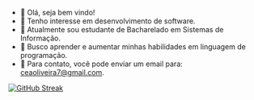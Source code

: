 - 👋 Olá, seja bem vindo!
- 👀 Tenho interesse em desenvolvimento de software.
- 🌱 Atualmente sou estudante de Bacharelado em Sistemas de Informação.
- 💞️ Busco aprender e aumentar minhas habilidades em linguagem de programação.
- 📧 Para contato, você pode enviar um email para: ceaoliveira7@gmail.com.
  
[![GitHub Streak](http://github-readme-streak-stats.herokuapp.com?user=Carlos-E-A-Oliveira&theme=tokyonight&locale=pt_BR)](https://git.io/streak-stats)

